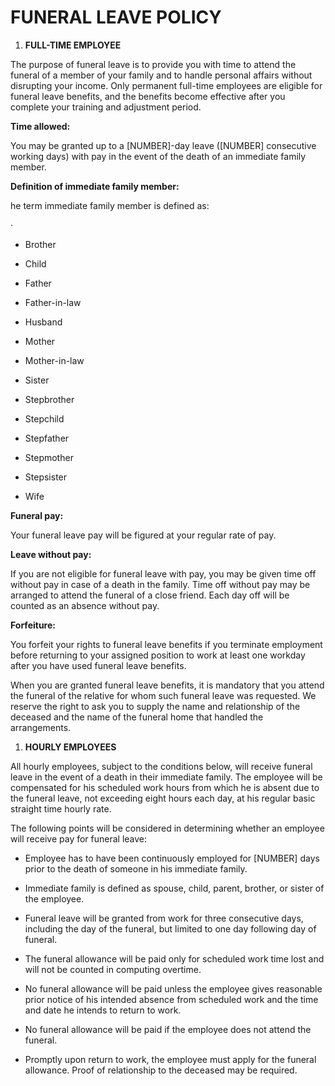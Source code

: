# FUNERAL LEAVE POLICY

1.  **FULL-TIME EMPLOYEE**

The purpose of funeral leave is to provide you with time to attend the
funeral of a member of your family and to handle personal affairs
without disrupting your income. Only permanent full-time employees are
eligible for funeral leave benefits, and the benefits become effective
after you complete your training and adjustment period.

**Time allowed:**

You may be granted up to a \[NUMBER\]-day leave (\[NUMBER\] consecutive
working days) with pay in the event of the death of an immediate family
member.

**Definition of immediate family member:**

he term immediate family member is defined as:

·

-   Brother

-   Child

-   Father

-   Father-in-law

-   Husband

-   Mother

-   Mother-in-law

-   Sister

-   Stepbrother

-   Stepchild

-   Stepfather

-   Stepmother

-   Stepsister

-   Wife

**Funeral pay:**

Your funeral leave pay will be figured at your regular rate of pay.

**Leave without pay:**

If you are not eligible for funeral leave with pay, you may be given
time off without pay in case of a death in the family. Time off without
pay may be arranged to attend the funeral of a close friend. Each day
off will be counted as an absence without pay.

**Forfeiture:**

You forfeit your rights to funeral leave benefits if you terminate
employment before returning to your assigned position to work at least
one workday after you have used funeral leave benefits.

When you are granted funeral leave benefits, it is mandatory that you
attend the funeral of the relative for whom such funeral leave was
requested. We reserve the right to ask you to supply the name and
relationship of the deceased and the name of the funeral home that
handled the arrangements.

1.  **HOURLY EMPLOYEES**

All hourly employees, subject to the conditions below, will receive
funeral leave in the event of a death in their immediate family. The
employee will be compensated for his scheduled work hours from which he
is absent due to the funeral leave, not exceeding eight hours each day,
at his regular basic straight time hourly rate.

The following points will be considered in determining whether an
employee will receive pay for funeral leave:

-   Employee has to have been continuously employed for \[NUMBER\] days
    prior to the death of someone in his immediate family.

-   Immediate family is defined as spouse, child, parent, brother, or
    sister of the employee.

-   Funeral leave will be granted from work for three consecutive days,
    including the day of the funeral, but limited to one day following
    day of funeral.

-   The funeral allowance will be paid only for scheduled work time lost
    and will not be counted in computing overtime.

-   No funeral allowance will be paid unless the employee gives
    reasonable prior notice of his intended absence from scheduled work
    and the time and date he intends to return to work.

-   No funeral allowance will be paid if the employee does not attend
    the funeral.

-   Promptly upon return to work, the employee must apply for the
    funeral allowance. Proof of relationship to the deceased may be
    required.
